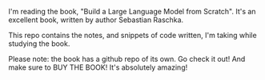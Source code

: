 I'm reading the book, "Build a Large Language Model from Scratch".
It's an excellent book, written by author Sebastian Raschka. 

This repo contains the notes, and snippets of code written, I'm taking while
studying the book.

Please note: 
the book has a github repo of its own. Go check it out!
And make sure to BUY THE BOOK!
It's absolutely amazing!